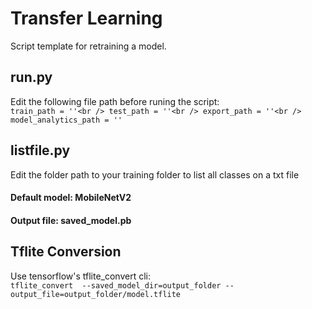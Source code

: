 # Transfer Learning
Script template for retraining a model. 

## run.py
Edit the following file path before runing the script: <br />
``
train_path = ''<br />
test_path = ''<br />
export_path = ''<br />
model_analytics_path = ''
``

## listfile.py
Edit the folder path to your training folder to list all classes on a txt file

#### Default model: MobileNetV2
#### Output file: saved_model.pb

## Tflite Conversion
Use tensorflow's tflite_convert cli:<br />
`tflite_convert  --saved_model_dir=output_folder --output_file=output_folder/model.tflite`
